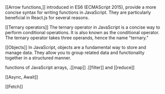 
[[Arrow functions,]] introduced in ES6 (ECMAScript 2015), provide a more concise syntax for writing functions in JavaScript. They are particularly beneficial in React.js for several reasons. 

[[Ternary operators]] The ternary operator in JavaScript is a concise way to perform conditional operations. It is also known as the conditional operator. The ternary operator takes three operands, hence the name "ternary."

[[Objects]] In JavaScript, objects are a fundamental way to store and manage data. They allow you to group related data and functionality together in a structured manner.

functions of JavaScript arrays, .[[map]] .[[filter]] and [[reduce]]

[[Async, Await]]

[[Fetch]]